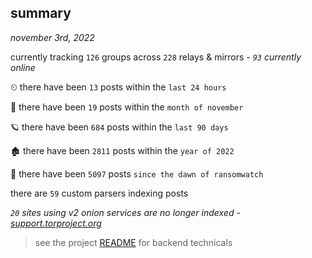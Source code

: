 
## summary
_november 3rd, 2022_

currently tracking `126` groups across `228` relays & mirrors - _`93` currently online_

⏲ there have been `13` posts within the `last 24 hours`

🦈 there have been `19` posts within the `month of november`

🪐 there have been `684` posts within the `last 90 days`

🏚 there have been `2811` posts within the `year of 2022`

🦕 there have been `5097` posts `since the dawn of ransomwatch`

there are `59` custom parsers indexing posts

_`20` sites using v2 onion services are no longer indexed - [support.torproject.org](https://support.torproject.org/onionservices/v2-deprecation/)_

> see the project [README](https://github.com/joshhighet/ransomwatch#ransomwatch--) for backend technicals

